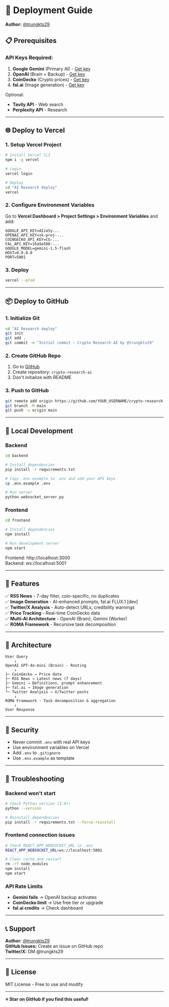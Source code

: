 # 🚀 Deployment Guide

**Author:** [@trungkts29](https://x.com/trungkts29)

## 📋 Prerequisites

### API Keys Required:
1. **Google Gemini** (Primary AI) - [Get key](https://makersuite.google.com/app/apikey)
2. **OpenAI** (Brain + Backup) - [Get key](https://platform.openai.com/api-keys)
3. **CoinGecko** (Crypto prices) - [Get key](https://www.coingecko.com/en/api)
4. **fal.ai** (Image generation) - [Get key](https://fal.ai/dashboard)

Optional:
- **Tavily API** - Web search
- **Perplexity API** - Research

---

## 🌐 Deploy to Vercel

### 1. Setup Vercel Project

```bash
# Install Vercel CLI
npm i -g vercel

# Login
vercel login

# Deploy
cd "AI Research deploy"
vercel
```

### 2. Configure Environment Variables

Go to **Vercel Dashboard > Project Settings > Environment Variables** and add:

```
GOOGLE_API_KEY=AIzaSy...
OPENAI_API_KEY=sk-proj-...
COINGECKO_API_KEY=CG-...
FAL_API_KEY=16a9a508-...
GOOGLE_MODEL=gemini-1.5-flash
HOST=0.0.0.0
PORT=5001
```

### 3. Deploy

```bash
vercel --prod
```

---

## 📦 Deploy to GitHub

### 1. Initialize Git

```bash
cd "AI Research deploy"
git init
git add .
git commit -m "Initial commit - Crypto Research AI by @trungkts29"
```

### 2. Create GitHub Repo

1. Go to [GitHub](https://github.com/new)
2. Create repository: `crypto-research-ai`
3. Don't initialize with README

### 3. Push to GitHub

```bash
git remote add origin https://github.com/YOUR_USERNAME/crypto-research-ai.git
git branch -M main
git push -u origin main
```

---

## 🔧 Local Development

### Backend

```bash
cd backend

# Install dependencies
pip install -r requirements.txt

# Copy .env.example to .env and add your API keys
cp .env.example .env

# Run server
python websocket_server.py
```

### Frontend

```bash
cd frontend

# Install dependencies
npm install

# Run development server
npm start
```

Frontend: http://localhost:3000  
Backend: ws://localhost:5001

---

## 🎯 Features

✅ **RSS News** - 7-day filter, coin-specific, no duplicates  
✅ **Image Generation** - AI-enhanced prompts, fal.ai FLUX.1 [dev]  
✅ **Twitter/X Analysis** - Auto-detect URLs, credibility warnings  
✅ **Price Tracking** - Real-time CoinGecko data  
✅ **Multi-AI Architecture** - OpenAI (Brain), Gemini (Worker)  
✅ **ROMA Framework** - Recursive task decomposition  

---

## 📝 Architecture

```
User Query
    ↓
OpenAI GPT-4o-mini (Brain) - Routing
    ↓
├─ CoinGecko → Price data
├─ RSS News → Latest news (7 days)
├─ Gemini → Definitions, prompt enhancement
├─ fal.ai → Image generation
└─ Twitter Analysis → X/Twitter posts
    ↓
ROMA Framework - Task decomposition & aggregation
    ↓
User Response
```

---

## 🔐 Security

- Never commit `.env` with real API keys
- Use environment variables on Vercel
- Add `.env` to `.gitignore`
- Use `.env.example` as template

---

## 🐛 Troubleshooting

### Backend won't start
```bash
# Check Python version (3.8+)
python --version

# Reinstall dependencies
pip install -r requirements.txt --force-reinstall
```

### Frontend connection issues
```bash
# Check REACT_APP_WEBSOCKET_URL in .env
REACT_APP_WEBSOCKET_URL=ws://localhost:5001

# Clear cache and restart
rm -rf node_modules
npm install
npm start
```

### API Rate Limits
- **Gemini fails** → OpenAI backup activates
- **CoinGecko limit** → Use free tier or upgrade
- **fal.ai credits** → Check dashboard

---

## 📞 Support

**Author:** [@trungkts29](https://x.com/trungkts29)  
**GitHub Issues:** Create an issue on GitHub repo  
**Twitter/X:** DM @trungkts29

---

## 📄 License

MIT License - Free to use and modify

---

**⭐ Star on GitHub if you find this useful!**

